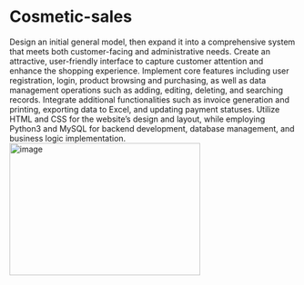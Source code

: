 # Cosmetic-sales
Design an initial general model, then expand it into a comprehensive system that meets both customer-facing and administrative needs.
Create an attractive, user-friendly interface to capture customer attention and enhance the shopping experience.
Implement core features including user registration, login, product browsing and purchasing, as well as data management operations such as adding, editing, deleting, and searching records.
Integrate additional functionalities such as invoice generation and printing, exporting data to Excel, and updating payment statuses. 
Utilize HTML and CSS for the website’s design and layout, while employing Python3 and MySQL for backend development, database management, and business logic implementation.
<img width="335" height="233" alt="image" src="https://github.com/user-attachments/assets/41efd3a9-5b51-4c5c-a22b-4322b9a96024" />
